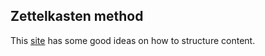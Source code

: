 
## Zettelkasten method

This [site](https://beingpax.medium.com/zettelkasten-method-with-obsidian-how-to-take-smart-notes-with-examples-cdaf348febbd) has some good ideas on how to structure content.

